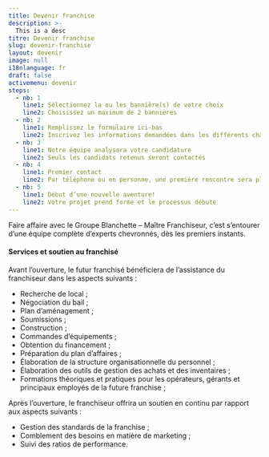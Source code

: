 ```yaml
---
title: Devenir franchise
description: >-
  This is a desc
titre: Devenir franchise
slug: devenir-franchise
layout: devenir
image: null
i18nlanguage: fr
draft: false
activemenu: devenir
steps:
  - nb: 1
    line1: Sélectionnez la ou les bannière(s) de votre choix 
    line2: Choisissez un maximum de 2 bannières
  - nb: 2
    line1: Remplissez le formulaire ici-bas 
    line2: Inscrivez les informations demandées dans les différents champs
  - nb: 3
    line1: Notre équipe analysera votre candidature 
    line2: Seuls les candidats retenus seront contactés 
  - nb: 4
    line1: Premier contact
    line2: Par téléphone ou en personne, une première rencontre sera planifiée
  - nb: 5
    line1: Début d’une nouvelle aventure!
    line2: Votre projet prend forme et le processus débute
---
```

Faire affaire avec le Groupe Blanchette – Maître Franchiseur, c’est s’entourer d’une équipe complète d’experts chevronnés, dès les premiers instants. 

#### Services et soutien au franchisé

Avant l’ouverture, le futur franchisé bénéficiera de l’assistance du franchiseur dans les aspects suivants :

- Recherche de local ;
- Négociation du bail ; 
- Plan d’aménagement ;
- Soumissions ;
- Construction ;
- Commandes d’équipements ;
- Obtention du financement ;
- Préparation du plan d’affaires ;
- Élaboration de la structure organisationnelle du personnel ; 
- Élaboration des outils de gestion des achats et des inventaires ;
- Formations théoriques et pratiques pour les opérateurs, gérants et principaux employés de la future franchise ; 

Après l’ouverture, le franchiseur offrira un soutien en continu par rapport aux aspects suivants :

- Gestion des standards de la franchise ;
- Comblement des besoins en matière de marketing ;
- Suivi des ratios de performance.